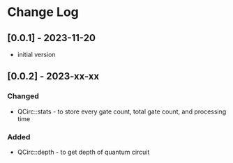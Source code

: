 # Change Log

## [0.0.1] - 2023-11-20
- initial version

## [0.0.2] - 2023-xx-xx
### Changed
- QCirc::stats - to store every gate count, total gate count, and processing time
### Added
- QCirc::depth - to get depth of quantum circuit
